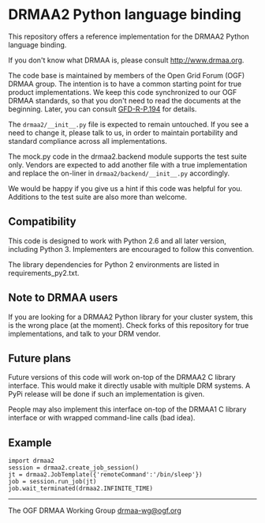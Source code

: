 # DRMAA2 Python language binding

This repository offers a reference implementation for the DRMAA2 Python language binding.   

If you don't know what DRMAA is, please consult http://www.drmaa.org.

The code base is maintained by members of the Open Grid Forum (OGF) DRMAA group. The intention is to have a common starting point for true product implementations. We keep this code synchronized to our OGF DRMAA standards, so that you don't need to read the documents at the beginning. Later, you can consult [GFD-R-P.194](https://www.ogf.org/documents/GFD.194.pdf) for details.

The `drmaa2/__init__.py` file is expected to remain untouched. If you see a need to change it, please talk to us, in order to maintain portability and standard compliance across all implementations.

The mock.py code in the drmaa2.backend module supports the test suite only. Vendors are expected to add another file with a true implementation and replace the on-liner in `drmaa2/backend/__init__.py` accordingly.

We would be happy if you give us a hint if this code was helpful for you. Additions to the test suite are also more than welcome.

## Compatibility

This code is designed to work with Python 2.6 and all later version, including Python 3. Implementers are encouraged to follow this convention.

The library dependencies for Python 2 environments are listed in requirements_py2.txt.

## Note to DRMAA users

If you are looking for a DRMAA2 Python library for your cluster system, this is the wrong place (at the moment). Check forks of this repository for true implementations, and talk to your DRM vendor.

## Future plans

Future versions of this code will work on-top of the DRMAA2 C library interface. This would make it directly usable with multiple DRM systems. A PyPi release will be done if such an implementation is given.

People may also implement this interface on-top of the DRMAA1 C library interface or with wrapped command-line calls (bad idea). 

## Example

	import drmaa2
	session = drmaa2.create_job_session()
	jt = drmaa2.JobTemplate({'remoteCommand':'/bin/sleep'})
	job = session.run_job(jt)
	job.wait_terminated(drmaa2.INFINITE_TIME)

---
The OGF DRMAA Working Group <drmaa-wg@ogf.org>
